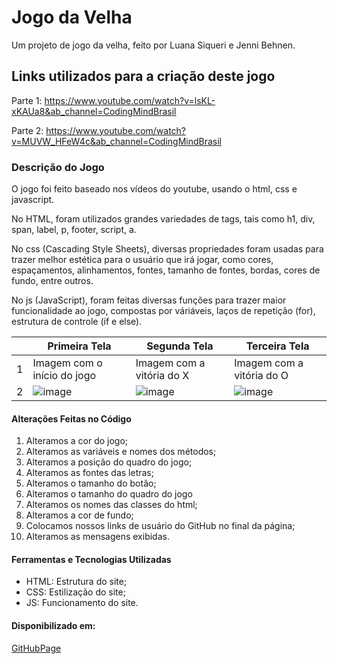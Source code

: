# Jogo da Velha
Um projeto de jogo da velha, feito por Luana Siqueri e Jenni Behnen.

## Links utilizados para a criação deste jogo
Parte 1: https://www.youtube.com/watch?v=lsKL-xKAUa8&ab_channel=CodingMindBrasil

Parte 2: https://www.youtube.com/watch?v=MUVW_HFeW4c&ab_channel=CodingMindBrasil


### Descrição do Jogo

O jogo foi feito baseado nos vídeos do youtube, usando o html, css e javascript. 

No HTML, foram utilizados grandes variedades de tags, tais como h1, div, span, label, p, footer, script, a. 

No css (Cascading Style Sheets), diversas propriedades foram usadas para trazer melhor estética para o usuário que irá jogar, como cores, espaçamentos, alinhamentos, fontes, tamanho de fontes, bordas, cores de fundo, entre outros.

No js (JavaScript), foram feitas diversas funções para trazer maior funcionalidade ao jogo, compostas por váriáveis, laços de repetição (for), estrutura de controle (if e else).

|  | Primeira Tela | Segunda Tela | Terceira Tela |
|----|---------------|--------------|---------------|
| 1 | Imagem com o início do jogo | Imagem com a vitória do X | Imagem com a vitória do O |
| 2 | ![image](https://user-images.githubusercontent.com/100212689/162592369-2cff2ed9-efc4-4b5f-a986-4a070b7d9349.png) | ![image](https://user-images.githubusercontent.com/100212689/162592389-5140a4f1-8531-4640-a92a-26a142a0bde9.png) | ![image](https://user-images.githubusercontent.com/100212689/162592403-d193d829-4cf7-4972-b8bb-93c0346ce089.png) | 




#### Alterações Feitas no Código

1. Alteramos a cor do jogo;
2. Alteramos as variáveis e nomes dos métodos;
3. Alteramos a posição do quadro do jogo;
4. Alteramos as fontes das letras;
5. Alteramos o tamanho do botão;
6. Alteramos o tamanho do quadro do jogo
7. Alteramos os nomes das classes do html;
8. Alteramos a cor de fundo;
9. Colocamos nossos links de usuário do GitHub no final da página;
10. Alteramos as mensagens exibidas.

#### Ferramentas e Tecnologias Utilizadas

- HTML: Estrutura do site;
- CSS: Estilização do site;
- JS: Funcionamento do site.


#### Disponibilizado em:

[GitHubPage](https://luanasiqueri.github.io/jogoDaVelha_luana_jenni/)
